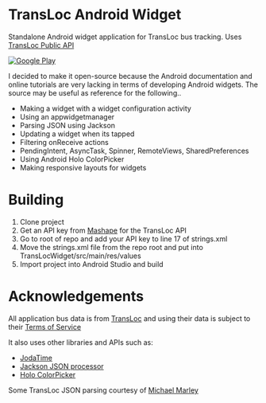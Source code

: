# TransLoc Android Widget 

Standalone Android widget application for TransLoc bus tracking.
Uses [TransLoc Public API](http://api.transloc.com)

[![Google Play](http://developer.android.com/images/brand/en_generic_rgb_wo_45.png)](https://play.google.com/store/apps/details?id=com.shyamu.translocwidget)


I decided to make it open-source because the Android documentation and online tutorials are very lacking in terms of developing Android widgets.
The source may be useful as reference for the following..
* Making a widget with a widget configuration activity
* Using an appwidgetmanager
* Parsing JSON using Jackson
* Updating a widget when its tapped
* Filtering onReceive actions
* PendingIntent, AsyncTask, Spinner, RemoteViews, SharedPreferences
* Using Android Holo ColorPicker
* Making responsive layouts for widgets


# Building
1) Clone project
2) Get an API key from [Mashape](https://www.mashape.com) for the TransLoc API
3) Go to root of repo and add your API key to line 17 of strings.xml
4) Move the strings.xml file from the repo root and put into TransLocWidget/src/main/res/values
5) Import project into Android Studio and build

# Acknowledgements
All application bus data is from [TransLoc](http://api.transloc.com) and using their data is subject to their [Terms of Service](http://api.transloc.com/doc/tos/)

It also uses other libraries and APIs such as:

* [JodaTime](http://joda-time.sourceforge.net/)
* [Jackson JSON processor](http://jackson.codehaus.org/)
* [Holo ColorPicker](https://github.com/LarsWerkman/HoloColorPicker) 

Some TransLoc JSON parsing courtesy of [Michael Marley](https://github.com/mamarley)
